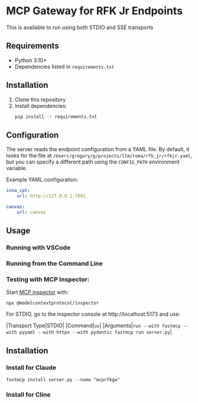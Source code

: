 # MCP Gateway for RFK Jr Endpoints

This is available to run using both STDIO and SSE transports

## Requirements

- Python 3.10+
- Dependencies listed in `requirements.txt`

## Installation

1. Clone this repository
2. Install dependencies:
   ```bash
   pip install -r requirements.txt
   ```

## Configuration

The server reads the endpoint configuration from a YAML file. By default, it looks for the file at `/Users/gregory/g/projects/llm/roma/rfk_jr/rfkjr.yaml`, but you can specify a different path using the `CONFIG_PATH` environment variable.

Example YAML configuration:
```yaml
inna_cpt:
    url: http://127.0.0.1:7001

canvas:
    url: canvas
```

## Usage

### Running with VSCode

### Running from the Command Line

### Testing with MCP Inspector:


Start [MCP inspector](https://github.com/modelcontextprotocol/inspector) with:

```
npx @modelcontextprotocol/inspector
```

For STDIO, go to the inspector console at http://localhost:5173 and use:

|Transport Type|STDIO|
|Command|`uv`|
|Arguments|`run --with fastmcp --with pyyaml --with httpx --with pydantic fastmcp run server.py`|

## Installation

### Install for Claude

```
fastmcp install server.py --name "mcprfkgw"
```

### Install for Cline
